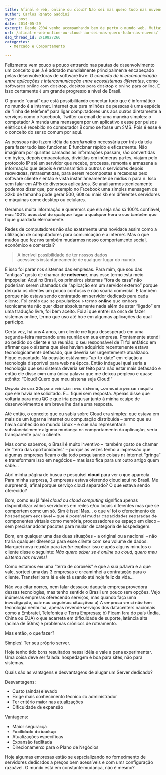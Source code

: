 ```yaml
---
title: Afinal é web, online ou cloud? Não sei mas quero tudo nas nuvens!
author: Carlos Renato Gaddini
type: post
date: 2014-05-29
excerpt: Desde 2004 venho acompanhando bem de perto o mundo web. Muitas empresas vem ano após ano investindo pesado para tirar as informações de dentro da empresa, literalmente. Várias vertentes tem sido abordadas por empresas de software que precisam determinantemente exteriorizar  os dados de seus clientes, afinal tudo cada dia está mais conectado.
url: /afinal-e-web-online-ou-cloud-nao-sei-mas-quero-tudo-nas-nuvens/
dsq_thread_id: 2719827266
categories:
  - Mercado e Comportamento

---
```

Felizmente vem pouco a pouco entrando nas pautas de desenvolvimento um conceito que já é adotado mundialmente principalmente encabeçado pelas desenvolvedoras de software livre: _O conceito de intercomunicação entre aplicações e intercomunicação entre ecossistemas diferentes_, como softwares online com desktop, desktop para desktop e online para online. E isso certamente é um grande progresso a nível de Brasil.

O grande “canal” que está possibilitando conectar tudo que é informático no mundo é a internet. Internet que para milhões de pessoas é uma espécie de “linha de telefone” para ligar computadores uns aos outros diretamente a serviços como o Facebook, Twitter ou email de uma maneira simples: o computador A manda uma mensagem por um aplicativo e esse por pulsos elétricos é recebido no computador B como se fosse um SMS. Pois é esse é o conceito do senso comum por aqui.

As pessoas não fazem idéia da _parafernalha_ necessária por trás da tela para fazer tudo isso funcionar. E funcionar rápido e eficazmente. Não imaginam por quantas camadas as informações passam, são convertidas em bytes, depois empacotadas, divididas em inúmeras partes, viajam pelo protocolo IP até um servidor que recebe, processa, remonta e armazena a informação que depois é retransmitida a outros _n_ servidores depois redivididas, retransmitidas, para serem recompostas e recebidas pelo software cliente e então é vista instantâneamente de mídias n para n. Isso sem falar em APIs de diversos aplicativos. Se analisarmos tecnicamente podemos dizer que, por exemplo no Facebook uma simples mensagem de 32kb de tamanho pode gerar 500, 600 ou mais kb em diferentes servidores e máquinas como desktop ou celulares.

Geramos muita informação e queremos que ela seja não só 100% confiável, mas 100% acessível de qualquer lugar a qualquer hora e que também que fique guardada eternamente.

Redes de computadores não são exatamente uma novidade assim como a utilização de computadores para comunicação e a internet. Mas o que mudou que fez nós também mudarmos nosso comportamento social, econômico e comercial?

> A incrível possibilidade de ter nossos dados acessíveis instantaneamente de qualquer lugar do mundo.

E isso foi parar nos sistemas das empresas. Para mim, que sou das “antigas” gosto de chamar de **netserver**, mas esse termo está meio impopular. Aqui no Brasil, os primeiros sistemas “fora de casa” não poderiam serem chamados de “aplicação em um servidor externo” porque deixaria os clientes um pouco confusos e não soaria comercial. E também porque não estava sendo contratado um servidor dedicado para cada cliente. Foi então que se popularizou o termo **online** que embora tecnicamente não quer dizer absolutamente nada além de estar “ligado” em uma tradução livre, foi bem aceito. Foi aí que entrei na onda de fazer sistemas online, termo que uso até hoje em algumas aplicações da qual participo.

Certa vez, há uns 4 anos, um cliente me ligou desesperado em uma segunda-feira marcando uma reunião em sua empresa. Prontamente atendi ao pedido do cliente e na reunião, o seu responsável de TI foi enfático em afirmar que o sistema que eles haviam adquirido recentemente estava tecnologicamente defasado, que deveria ser urgentemente atualizado. Fique espantado. Na ocasião estávamos “up-to-date” em relação a tecnologia disponível para web na época. Então indaguei qual seria a tecnologia que seu sistema deveria ser feito para não estar mais defasado e então ele disse com uma única palavra que me deixou perplexo e quase atônito: &#8220;Cloud! Quero que meu sistema seja Cloud!&#8221;
  
Depois de uns 20s para reiniciar meu sistema, comecei a pensar naquilo que ele havia me solicitado. E&#8230; fiquei sem resposta. Apenas disse que voltaria para meu QG e que iria pesquisar junto à minha equipe de desenvolvimento e em breve lhe daria uma resposta.

Até então, o conceito que eu sabia sobre Cloud era simples: que estava em mais de um lugar na internet ou computação distribuída &#8211; termo que eu havia conhecido no mundo Linux &#8211; e que não representaria substancialmente alguma mudança no comportamento da aplicação, seria transparente para o cliente.

Mas como sabemos, o Brasil é muito inventivo &#8211;  também gosto de chamar de “terra das oportunidades” &#8211; porque as vezes tenho a impressão que algumas empresas ficam o dia todo pesquisando coisas na internet “gringa” e transformam isso em negócios &#8211; mas isso fica para um outro artigo quem sabe…

Abri minha página de busca e pesquisei **cloud** para ver o que aparecia. Para minha surpresa, 3 empresas estava oferendo cloud aqui no Brasil. Me surpreendi, afinal porque serviço cloud separado? O que estava sendo oferecido?

Bom, como eu já falei _cloud_ ou _cloud computing_ significa apenas disponibilizar vários servidores em redes e/ou locais diferentes mas que se comportem como um só. Sim é isso! Mas… o que ví foi o oferecimento de hospedagem escalável &#8211; que é possível mudar capacidades separadas de componentes virtuais como memória, processadores ou espaço em disco &#8211; sem precisar adotar pacotes para mudar de categoria de hospedagem.

Bom, em qualquer uma das duas situações &#8211; a original ou a nacional &#8211; não traria qualquer diferença para esse cliente com seu volume de dados. Marquei nova reunião para _tentar_ explicar isso e após alguns minutos o cliente disse o seguinte: _Não quero saber se é online ou cloud, quero meu sistema nas nuvens!_

Como estamos em uma “terra de coronéis” e que a sua palavra é a que vale, sorteei uma das 3 empresas e encaminhei a contratação para o cliente. Transferi para lá e ele tá usando até hoje feliz da vida…

Não vou citar nomes, nem falar dessa ou daquela empresa provedora dessas tecnologias, mas tenho sentido o Brasil um pouco sem opções. Vejo inúmeras empresas oferecendo serviços, mas quando faço uma investigação, caio nas seguintes situações: a) A empresa em si não tem tecnologia nenhuma, apenas revende serviços dos datacenters nacionais como a Embratel, Telefonica e Terra Empresas; b) Ficam fora do país (Índia, China ou EUA) o que acarreta em dificuldade de suporte, latência alta (acima de 50ms) e problemas crônicos de roteamento.

Mas então, o que fazer?

Simples! Ter seu próprio server.

Hoje tenho tido bons resultados nessa idéia e vale a pena experimentar. Uma coisa deve ser falada: hospedagem é boa para sites, não para sistemas.

Quais são as vantagens e desvantagens de alugar um Server dedicado?

Desvantagens:

  * Custo (ainda) elevado
  * Exige mais conhecimento técnico do administrador
  * Ter critério maior nas atualizações
  * Dificuldade de expansão

Vantagens:

  * Maior segurança
  * Facilidade de backup
  * Atualizações específicas
  * Expansão facilitada
  * Direcionamento para o Plano de Negócios

Hoje algumas empresas estão se especializando no fornecimento de servidores dedicados a preços bem acessíveis e com uma configuração razoável. O mundo está em constante mudança, não é mesmo?